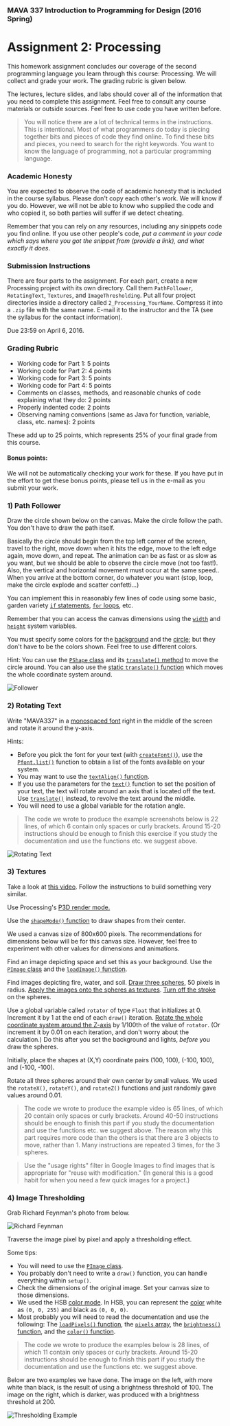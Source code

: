 ### MAVA 337 Introduction to Programming for Design  (2016 Spring)

# Assignment 2: Processing

This homework assignment concludes our coverage of the second programming language you learn through this course: Processing. We will collect and grade your work. The grading rubric is given below.

The lectures, lecture slides, and labs should cover all of the information that you need to complete this assignment. Feel free to consult any course materials or outside sources. Feel free to use code you have written before.

> You will notice there are a lot of technical terms in the instructions. This is intentional. Most of what programmers do today is piecing together bits and pieces of code they find online. To find these bits and pieces, you need to search for the right keywords. You want to know the language of programming, not a particular programming language.

### Academic Honesty

You are expected to observe the code of academic honesty that is included in the course syllabus. Please don't copy each other's work. We will know if you do. However, we will not be able to know who supplied the code and who copied it, so both parties will suffer if we detect cheating.

Remember that you can rely on any resources, including any sinippets code you find online. If you use other people's code, *put a comment in your code which says where you got the snippet from (provide a link), and what exactly it does*.

### Submission Instructions

There are four parts to the assignment. For each part, create a new Processing project with its own directory. Call them `PathFollower`, `RotatingText`, `Textures`, and `ImageThresholding`. Put all four project directories inside a directory called `2_Processing_YourName`. Compress it into a `.zip` file with the same name. E-mail it to the instructor and the TA (see the syllabus for the contact information).

Due 23:59 on April 6, 2016.

### Grading Rubric

- Working code for Part 1: 5 points
- Working code for Part 2: 4 points
- Working code for Part 3: 5 points
- Working code for Part 4: 5 points
- Comments on classes, methods, and reasonable chunks of code explaining what they do: 2 points
- Properly indented code: 2 points
- Observing naming conventions (same as Java for function, variable, class, etc. names): 2 points

These add up to 25 points, which represents 25% of your final grade from this course.

#### Bonus points:

We will not be automatically checking your work for these. If you have put in the effort to get these bonus points, please tell us in the e-mail as you submit your work.

### 1) Path Follower

Draw the circle shown below on the canvas. Make the circle follow the path. You don't have to draw the path itself.

Basically the circle should begin from the top left corner of the screen, travel to the right, move down when it hits the edge, move to the left edge again, move down, and repeat. The animation can be as fast or as slow as you want, but we should be able to observe the circle move (not too fast!). Also, the vertical and horizontal movement must occur at the same speed.. When you arrive at the bottom corner, do whatever you want (stop, loop, make the circle explode and scatter confetti...)

You can implement this in reasonably few lines of code using some basic, garden variety [`if` statements](https://processing.org/reference/if.html), [`for` loops](https://processing.org/reference/for.html), etc.

Remember that you can access the canvas dimensions using the [`width`](https://processing.org/reference/width.html) and [`height`](https://processing.org/reference/height.html) system variables.

You must specify some colors for the [background](https://processing.org/reference/background_.html) and the [circle](https://processing.org/reference/fill_.html); but they don't have to be the colors shown. Feel free to use different colors.

Hint: You can use the [`PShape` class](https://processing.org/reference/PShape.html) and its [`translate()` method](https://processing.org/reference/PShape_translate_.html) to move the circle around. You can also use the [static `translate()` function](https://processing.org/reference/translate_.html) which moves the whole coordinate system around.

![Follower](Follower.png)

### 2) Rotating Text

Write "MAVA337" in a [monospaced font](https://en.wikipedia.org/wiki/Monospaced_font) right in the middle of the screen and rotate it around the y-axis.

Hints:

- Before you pick the font for your text (with [`createFont()`](https://processing.org/reference/createFont_.html)), use the [`Pfont.list()`](https://processing.org/reference/PFont_list_.html) function to obtain a list of the fonts available on your system.
- You may want to use the [`textAlign()` function](https://processing.org/reference/textAlign_.html).
- If you use the parameters for the [`text()`](https://processing.org/reference/text_.html) function to set the position of your text, the text will rotate around an axis that is located off the text. Use [`translate()`]((https://processing.org/reference/translate_.html)) instead, to revolve the text around the middle.
- You will need to use a global variable for the rotation angle.
 
> The code we wrote to produce the example screenshots below is 22 lines, of which 6 contain only spaces or curly brackets. Around 15-20 instructions should be enough to finish this exercise if you study the documentation and use the functions etc. we suggest above.

![Rotating Text](Rotate.png)

### 3) Textures

Take a look at [this video](https://www.dropbox.com/s/dw370cn1us7gmc3/Planets.mov?dl=0). Follow the instructions to build something very similar.

Use Processing's [P3D render mode.](https://processing.org/tutorials/p3d/)

Use the [`shapeMode()` function](https://processing.org/reference/shapeMode_.html) to draw shapes from their center.

We used a canvas size of 800x600 pixels. The recommendations for dimensions below will be for this canvas size. However, feel free to experiment with other values for dimensions and animations.

Find an image depicting space and set this as your background. Use the [`PImage` class](https://processing.org/reference/PImage.html) and the [`loadImage()` function](https://processing.org/reference/loadImage_.html).

Find images depicting fire, water, and soil. [Draw three spheres](https://processing.org/reference/createShape_.html), 50 pixels in radius. [Apply the images onto the spheres as textures](https://processing.org/tutorials/p3d/). [Turn off the stroke](https://processing.org/reference/PShape_setStroke_.html) on the spheres.

Use a global variable called `rotator` of type `Float` that initializes at 0. Increment it by 1 at the end of each `draw()` iteration. [Rotate the whole coordinate system around the Z-axis](https://processing.org/reference/rotateZ_.html) by 1/100th of the value of `rotator`. (Or increment it by 0.01 on each iteration, and don't worry about the calculation.) Do this after you set the background and lights, *before* you draw the spheres.

Initially, place the shapes at (X,Y) coordinate pairs (100, 100), (-100, 100), and (-100, -100).

Rotate all three spheres around their own center by small values. We used the `rotateX()`, `rotateY()`, and `rotateZ()` functions and just randomly gave values around 0.01.
 
> The code we wrote to produce the example video is 65 lines, of which 20 contain only spaces or curly brackets. Around 40-50 instructions should be enough to finish this part if you study the documentation and use the functions etc. we suggest above. The reason why this part requires more code than the others is that there are 3 objects to move, rather than 1. Many instructions are repeated 3 times, for the 3 spheres.


> Use the "usage rights" filter in Google Images to find images that is appropriate for "reuse with modification." (In general this is a good habit for when you need a few quick images for a project.)

### 4) Image Thresholding

Grab Richard Feynman's photo from below.

![Richard Feynman](Feynman.jpg)

Traverse the image pixel by pixel and apply a thresholding effect.

Some tips:

- You will need to use the [`PImage` class](https://processing.org/reference/PImage.html).
- You probably don't need to write a `draw()` function, you can handle everything within `setup()`.
- Check the dimensions of the original image. Set your canvas size to those dimensions.
- We used the HSB [color mode](https://processing.org/reference/colorMode_.html). In HSB, you can represent the [color](https://processing.org/reference/color_.html) white as `(0, 0, 255)` and black as `(0, 0, 0)`.
- Most probably you will need to read the documentation and use the following: The [`loadPixels()` function](https://processing.org/reference/loadPixels_.html), the [`pixels` array](https://processing.org/reference/pixels.html), the [`brightness()` function](https://processing.org/reference/brightness_.html), and the [`color()` function](https://processing.org/reference/color_.html).

> The code we wrote to produce the examples below is 28 lines, of which 11 contain only spaces or curly brackets. Around 15-20 instructions should be enough to finish this part if you study the documentation and use the functions etc. we suggest above.

Below are two examples we have done. The image on the left, with more white than black, is the result of using a brightness threshold of 100. The image on the right, which is darker, was produced with a brightness threshold at 200.

![Thresholding Example](Threshold.png)

